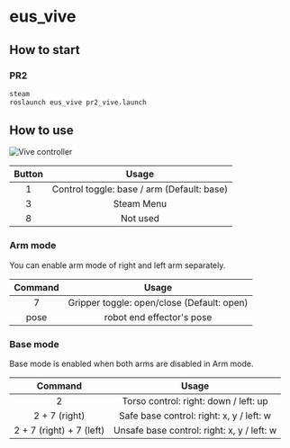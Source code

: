 # eus_vive

## How to start 

### PR2

```bash
steam
roslaunch eus_vive pr2_vive.launch
```

## How to use

![Vive controller](https://www.vive.com/media/filer_public/e3/da/e3daf208-4d4e-4adf-b911-22f9458ab883/guid-2d5454b7-1225-449c-b5e5-50a5ea4184d6-web.png)

| Button | Usage |
|:-:|:-:|
| 1 | Control toggle: base / arm (Default: base) |
| 3 | Steam Menu |
| 8 | Not used |

### Arm mode

You can enable arm mode of right and left arm separately.

| Command | Usage |
|:-:|:-:|
| 7 | Gripper toggle: open/close (Default: open) | 
| pose | robot end effector's pose |

### Base mode

Base mode is enabled when both arms are disabled in Arm mode.

| Command | Usage |
|:-:|:-:|
| 2 | Torso control: right: down / left: up |
| 2 + 7 (right) | Safe base control: right: x, y / left: w |
| 2 + 7 (right) + 7 (left) | Unsafe base control: right: x, y / left: w |
